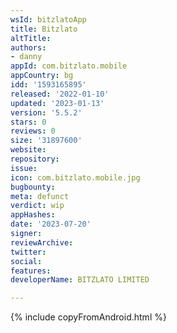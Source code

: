 ```yaml
---
wsId: bitzlatoApp
title: Bitzlato
altTitle: 
authors:
- danny
appId: com.bitzlato.mobile
appCountry: bg
idd: '1593165895'
released: '2022-01-10'
updated: '2023-01-13'
version: '5.5.2'
stars: 0
reviews: 0
size: '31897600'
website: 
repository: 
issue: 
icon: com.bitzlato.mobile.jpg
bugbounty: 
meta: defunct
verdict: wip
appHashes: 
date: '2023-07-20'
signer: 
reviewArchive: 
twitter: 
social: 
features: 
developerName: BITZLATO LIMITED

---
```


{% include copyFromAndroid.html %}
